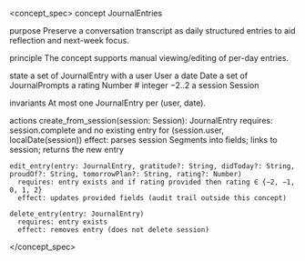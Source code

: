 <concept_spec>
  concept JournalEntries

  purpose
    Preserve a conversation transcript as daily structured entries to aid reflection and next-week focus.

  principle
    The concept supports manual viewing/editing of per-day entries.

  state
    a set of JournalEntry with
      a user User
      a date Date
	  a set of JournalPrompts
      a rating Number # integer −2..2
      a session Session

  invariants
    At most one JournalEntry per (user, date).

  actions
    create_from_session(session: Session): JournalEntry
      requires: session.complete and no existing entry for (session.user, localDate(session))
      effect: parses session Segments into fields; links to session; returns the new entry

    edit_entry(entry: JournalEntry, gratitude?: String, didToday?: String, proudOf?: String, tomorrowPlan?: String, rating?: Number)
      requires: entry exists and if rating provided then rating ∈ {−2, −1, 0, 1, 2}
      effect: updates provided fields (audit trail outside this concept)

    delete_entry(entry: JournalEntry)
      requires: entry exists
      effect: removes entry (does not delete session)
</concept_spec>